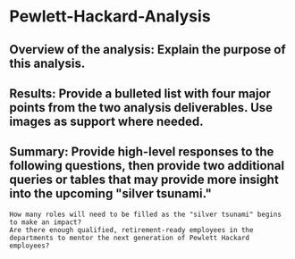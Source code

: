# Pewlett-Hackard-Analysis

## Overview of the analysis: Explain the purpose of this analysis.

## Results: Provide a bulleted list with four major points from the two analysis deliverables. Use images as support where needed.

## Summary: Provide high-level responses to the following questions, then provide two additional queries or tables that may provide more insight into the upcoming "silver tsunami."
    How many roles will need to be filled as the "silver tsunami" begins to make an impact?
    Are there enough qualified, retirement-ready employees in the departments to mentor the next generation of Pewlett Hackard employees?
